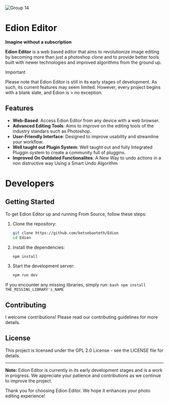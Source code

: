 
![Group 14](https://github.com/user-attachments/assets/192f0eec-1a66-415f-9b12-042e7b07c400)


# Edion Editor
**Imagine without a subscription**

**Edion Editor** is a web based editor that aims to revolutionize image editing by becoming more than just a photoshop clone and to provide better tools built with newer technologies and improved algorithms from the ground up.

> [!IMPORTANT]
> Please note that Edion Editor is still in its early stages of development. As such, its current features may seem limited. However, every project begins with a blank slate, and Edion is > no exception.

## Features
- **Web-Based**: Access Edion Editor from any device with a web browser.
- **Advanced Editing Tools**: Aims to improve on the editing tools of the industry standars such as Photoshop.
- **User-Friendly Interface**: Designed to improve usability and streamline your workflow.
- **Well taught out Plugin System**: Well taught out and fully Integrated Pluggin system to create a community full of pluggins.
- **Improved On Outdated Functionalites**: A New Way to undo actions in a non distructive way Using a Smart Undo Algorithm

# Developers

## Getting Started
To get Edion Editor up and running From Source, follow these steps:

1. Clone the repository:
    ```bash
    git clone https://github.com/ketsebaoteth/Edion
    cd Edion
    ```

2. Install the dependencies:
    ```bash
    npm install
    ```

3. Start the development server:
    ```bash
    npm run dev
    ```

If you encounter any missing libraries, simply run:
    ```bash
    npm install THE_MISSING_LIBRARY's_NAME
    ```

## Contributing

I welcome contributions! Please read our contributing guidelines for more details.

## License

This project is licensed under the GPL 2.0 License - see the LICENSE file for details.

---

**Note:** Edion Editor is currently in its early development stages and is a work in progress. We appreciate your patience and contributions as we continue to improve the project.

Thank you for choosing Edion Editor. We hope it enhances your photo editing experience!
